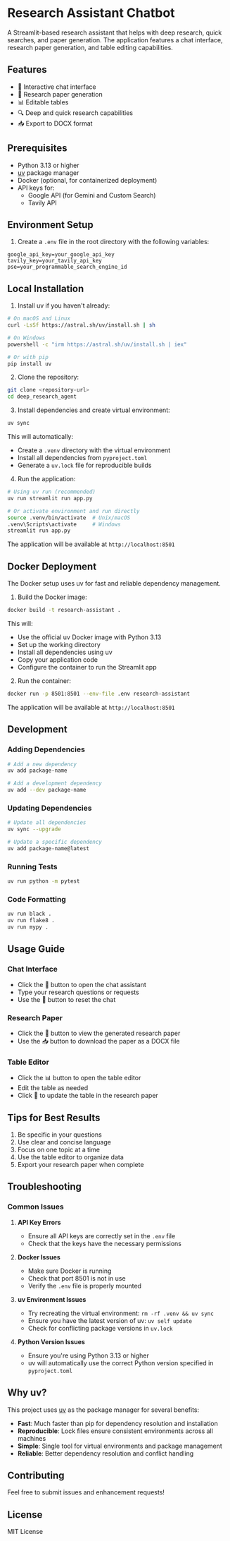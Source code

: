 # Research Assistant Chatbot

A Streamlit-based research assistant that helps with deep research, quick searches, and paper generation. The application features a chat interface, research paper generation, and table editing capabilities.

## Features

- 💬 Interactive chat interface
- 📄 Research paper generation
- 📊 Editable tables
- 🔍 Deep and quick research capabilities
- 📥 Export to DOCX format

## Prerequisites

- Python 3.13 or higher
- [uv](https://docs.astral.sh/uv/) package manager
- Docker (optional, for containerized deployment)
- API keys for:
  - Google API (for Gemini and Custom Search)
  - Tavily API

## Environment Setup

1. Create a `.env` file in the root directory with the following variables:
```env
google_api_key=your_google_api_key
tavily_key=your_tavily_api_key
pse=your_programmable_search_engine_id
```

## Local Installation

1. Install uv if you haven't already:
```bash
# On macOS and Linux
curl -LsSf https://astral.sh/uv/install.sh | sh

# On Windows
powershell -c "irm https://astral.sh/uv/install.sh | iex"

# Or with pip
pip install uv
```

2. Clone the repository:
```bash
git clone <repository-url>
cd deep_research_agent
```

3. Install dependencies and create virtual environment:
```bash
uv sync
```
This will automatically:
- Create a `.venv` directory with the virtual environment
- Install all dependencies from `pyproject.toml`
- Generate a `uv.lock` file for reproducible builds

4. Run the application:
```bash
# Using uv run (recommended)
uv run streamlit run app.py

# Or activate environment and run directly
source .venv/bin/activate  # Unix/macOS
.venv\Scripts\activate     # Windows
streamlit run app.py
```

The application will be available at `http://localhost:8501`

## Docker Deployment

The Docker setup uses uv for fast and reliable dependency management.

1. Build the Docker image:
```bash
docker build -t research-assistant .
```
This will:
- Use the official uv Docker image with Python 3.13
- Set up the working directory
- Install all dependencies using uv
- Copy your application code
- Configure the container to run the Streamlit app

2. Run the container:
```bash
docker run -p 8501:8501 --env-file .env research-assistant
```

The application will be available at `http://localhost:8501`

## Development

### Adding Dependencies
```bash
# Add a new dependency
uv add package-name

# Add a development dependency
uv add --dev package-name
```

### Updating Dependencies
```bash
# Update all dependencies
uv sync --upgrade

# Update a specific dependency
uv add package-name@latest
```

### Running Tests
```bash
uv run python -m pytest
```

### Code Formatting
```bash
uv run black .
uv run flake8 .
uv run mypy .
```

## Usage Guide

### Chat Interface
- Click the 💬 button to open the chat assistant
- Type your research questions or requests
- Use the 🔄 button to reset the chat

### Research Paper
- Click the 📄 button to view the generated research paper
- Use the 📥 button to download the paper as a DOCX file

### Table Editor
- Click the 📊 button to open the table editor
- Edit the table as needed
- Click 💾 to update the table in the research paper

## Tips for Best Results

1. Be specific in your questions
2. Use clear and concise language
3. Focus on one topic at a time
4. Use the table editor to organize data
5. Export your research paper when complete

## Troubleshooting

### Common Issues

1. **API Key Errors**
   - Ensure all API keys are correctly set in the `.env` file
   - Check that the keys have the necessary permissions

2. **Docker Issues**
   - Make sure Docker is running
   - Check that port 8501 is not in use
   - Verify the `.env` file is properly mounted

3. **uv Environment Issues**
   - Try recreating the virtual environment: `rm -rf .venv && uv sync`
   - Ensure you have the latest version of uv: `uv self update`
   - Check for conflicting package versions in `uv.lock`

4. **Python Version Issues**
   - Ensure you're using Python 3.13 or higher
   - uv will automatically use the correct Python version specified in `pyproject.toml`

## Why uv?

This project uses [uv](https://docs.astral.sh/uv/) as the package manager for several benefits:
- **Fast**: Much faster than pip for dependency resolution and installation
- **Reproducible**: Lock files ensure consistent environments across all machines
- **Simple**: Single tool for virtual environments and package management
- **Reliable**: Better dependency resolution and conflict handling

## Contributing

Feel free to submit issues and enhancement requests!

## License

MIT License
